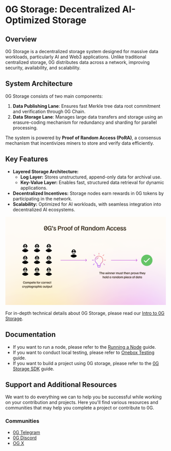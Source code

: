 # 0G Storage: Decentralized AI-Optimized Storage

## **Overview**

0G Storage is a decentralized storage system designed for massive data workloads, particularly AI and Web3 applications. Unlike traditional centralized storage, 0G distributes data across a network, improving security, availability, and scalability. 

## System Architecture

0G Storage consists of two main components:

1. **Data Publishing Lane**: Ensures fast Merkle tree data root commitment and verification through 0G Chain.
2. **Data Storage Lane**: Manages large data transfers and storage using an erasure-coding mechanism for redundancy and sharding for parallel processing.

The system is powered by **Proof of Random Access (PoRA)**, a consensus mechanism that incentivizes miners to store and verify data efficiently.

## **Key Features**  
- **Layered Storage Architecture:**  
  - **Log Layer:** Stores unstructured, append-only data for archival use.  
  - **Key-Value Layer:** Enables fast, structured data retrieval for dynamic applications.  
- **Decentralized Incentives:** Storage nodes earn rewards in 0G tokens by participating in the network.  
- **Scalability:** Optimized for AI workloads, with seamless integration into decentralized AI ecosystems.

![0G Storage Architecture](.gitbook/assets/zg-proof-of-random-access.png)  

For in-depth technical details about 0G Storage, please read our [Intro to 0G Storage](https://docs.0g.ai/0g-storage).

## Documentation

- If you want to run a node, please refer to the [Running a Node](https://docs.0g.ai/run-a-node/storage-node) guide.
- If you want to conduct local testing, please refer to [Onebox Testing](https://github.com/0glabs/0g-storage-node/blob/main/docs/onebox-test.md) guide.
- If you want to build a project using 0G storage, please refer to the [0G Storage SDK](https://docs.0g.ai/build-with-0g/storage-sdk) guide.

## Support and Additional Resources
We want to do everything we can to help you be successful while working on your contribution and projects. Here you'll find various resources and communities that may help you complete a project or contribute to 0G. 

### Communities
- [0G Telegram](https://t.me/web3_0glabs)
- [0G Discord](https://discord.com/invite/0glabs)
- [OG X](https://x.com/0G_labs)
